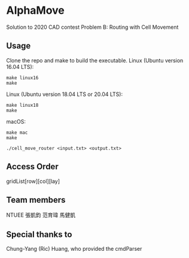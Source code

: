 # AlphaMove
Solution to 2020 CAD contest Problem B: Routing with Cell Movement

## Usage
Clone the repo and make to build the executable.
Linux (Ubuntu version 16.04 LTS):
```
make linux16
make
```
Linux (Ubuntu version 18.04 LTS or 20.04 LTS):
```
make linux18
make
```
macOS:
```
make mac
make
```
```
./cell_move_router <input.txt> <output.txt>
```

## Access Order
gridList[row][col][lay]

## Team members
NTUEE 張凱鈞 范育瑋 馬健凱

## Special thanks to
Chung-Yang (Ric) Huang, who provided the cmdParser
